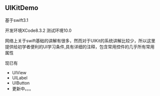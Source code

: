 ## UIKitDemo

基于swift3.1

开发环境XCode8.3.2  测试环境10.0

网络上关于swift基础的讲解有很多，然而对于UIKit的系统讲解比较少，所以这里提供给初学者便利的UI学习条件,具有详细的注释，包含常用控件的几乎所有常用属性

现已有
* UIView
* UILabel
* UIButton
* 更新中。。。
